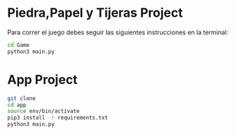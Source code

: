 # Piedra,Papel y Tijeras Project

Para correr el juego debes seguir las siguientes instrucciones en la terminal:

```sh
cd Game
python3 main.py
``` 

# App Project

```sh
git clone
cd app
source env/bin/activate
pip3 install -r requirements.txt
python3 main.py
``` 